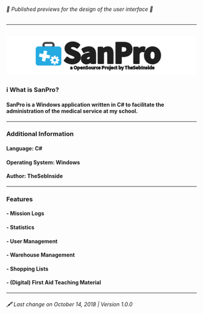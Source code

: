###### 🔔 Published previews for the design of the user interface 🔔
---
[![SanPro](https://raw.githubusercontent.com/TheSebInside/SanPro/master/images/LogoBanner.png)](https://github.com/TheSebInside/SanPro)
---
### ℹ️ What is SanPro?
#### SanPro is a Windows application written in C# to facilitate the administration of the medical service at my school.
---
### Additional Information
#### Language: C#
#### Operating System: Windows
#### Author: TheSebInside
---
### Features
#### - Mission Logs
#### - Statistics
#### - User Management
#### - Warehouse Management
#### - Shopping Lists
#### - (Digital) First Aid Teaching Material
---
###### 🖋 Last change on October 14, 2018 | Version 1.0.0
